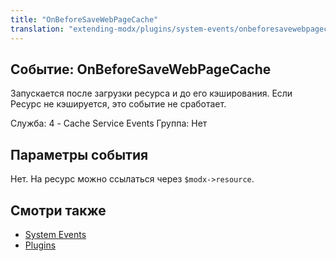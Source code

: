 ```yaml
---
title: "OnBeforeSaveWebPageCache"
translation: "extending-modx/plugins/system-events/onbeforesavewebpagecache"
---
```


## Событие: OnBeforeSaveWebPageCache

Запускается после загрузки ресурса и до его кэширования. Если Ресурс не кэшируется, это событие не сработает.

Служба: 4 - Cache Service Events
Группа: Нет

## Параметры события

Нет. На ресурс можно ссылаться через `$modx->resource`.

## Смотри также

- [System Events](extending-modx/plugins/system-events "System Events")
- [Plugins](extending-modx/plugins "Plugins")
